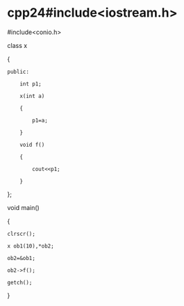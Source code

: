 # cpp24#include<iostream.h>

#include<conio.h>

class x

{

	public:

		int p1;

		x(int a)

		{

			p1=a;

		}

		void f()

		{

			cout<<p1;

		}

};

void main()

{

	clrscr();

	x ob1(10),*ob2;

	ob2=&ob1;

	ob2->f();

	getch();

}

